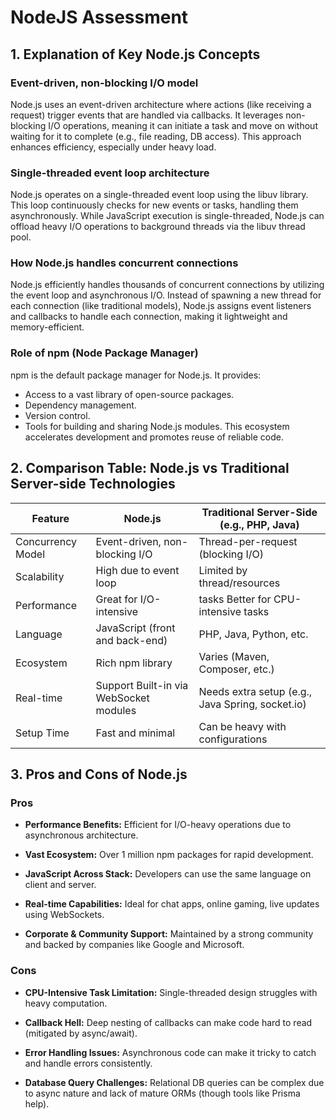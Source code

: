 # NodeJS Assessment
## 1. Explanation of Key Node.js Concepts
### Event-driven, non-blocking I/O model
Node.js uses an event-driven architecture where actions (like receiving a request) trigger events that are handled via callbacks. It leverages non-blocking I/O operations, meaning it can initiate a task and move on without waiting for it to complete (e.g., file reading, DB access). This approach enhances efficiency, especially under heavy load.

### Single-threaded event loop architecture
Node.js operates on a single-threaded event loop using the libuv library. This loop continuously checks for new events or tasks, handling them asynchronously. While JavaScript execution is single-threaded, Node.js can offload heavy I/O operations to background threads via the libuv thread pool.

### How Node.js handles concurrent connections
Node.js efficiently handles thousands of concurrent connections by utilizing the event loop and asynchronous I/O. Instead of spawning a new thread for each connection (like traditional models), Node.js assigns event listeners and callbacks to handle each connection, making it lightweight and memory-efficient.

### Role of npm (Node Package Manager)
npm is the default package manager for Node.js. It provides:
- Access to a vast library of open-source packages.
- Dependency management.
- Version control.
- Tools for building and sharing Node.js modules.
This ecosystem accelerates development and promotes reuse of reliable code.

## 2. Comparison Table: Node.js vs Traditional Server-side Technologies
| Feature | Node.js |	Traditional Server-Side (e.g., PHP, Java)
| ------- | ------- | -----------------------------------------
Concurrency Model	| Event-driven, non-blocking I/O	| Thread-per-request (blocking I/O)
Scalability	| High due to event loop	| Limited by thread/resources
Performance	| Great for I/O-intensive | tasks	Better for CPU-intensive tasks
Language	| JavaScript (front and back-end)	| PHP, Java, Python, etc.
Ecosystem	| Rich npm library	| Varies (Maven, Composer, etc.)
Real-time | Support	Built-in via WebSocket modules	| Needs extra setup (e.g., Java Spring, socket.io)
Setup Time	| Fast and minimal	| Can be heavy with configurations

## 3. Pros and Cons of Node.js
### Pros
- **Performance Benefits:** Efficient for I/O-heavy operations due to asynchronous architecture.

- **Vast Ecosystem:** Over 1 million npm packages for rapid development.

- **JavaScript Across Stack:** Developers can use the same language on client and server.

- **Real-time Capabilities:** Ideal for chat apps, online gaming, live updates using WebSockets.

- **Corporate & Community Support:** Maintained by a strong community and backed by companies like Google and Microsoft.

### Cons
- **CPU-Intensive Task Limitation:** Single-threaded design struggles with heavy computation.

- **Callback Hell:** Deep nesting of callbacks can make code hard to read (mitigated by async/await).

- **Error Handling Issues:** Asynchronous code can make it tricky to catch and handle errors consistently.

- **Database Query Challenges:** Relational DB queries can be complex due to async nature and lack of mature ORMs (though tools like Prisma help).
